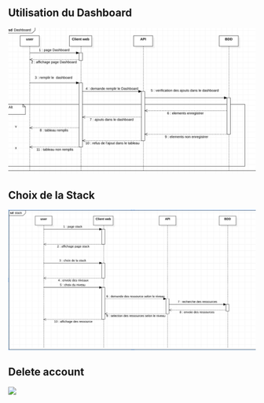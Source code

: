 ## Utilisation du Dashboard

![](/doc/UML/dashboard.png)

##  Choix de la Stack

![](/doc/UML/Stack.png)

## Delete account

![](/doc/UML/delete.png)

